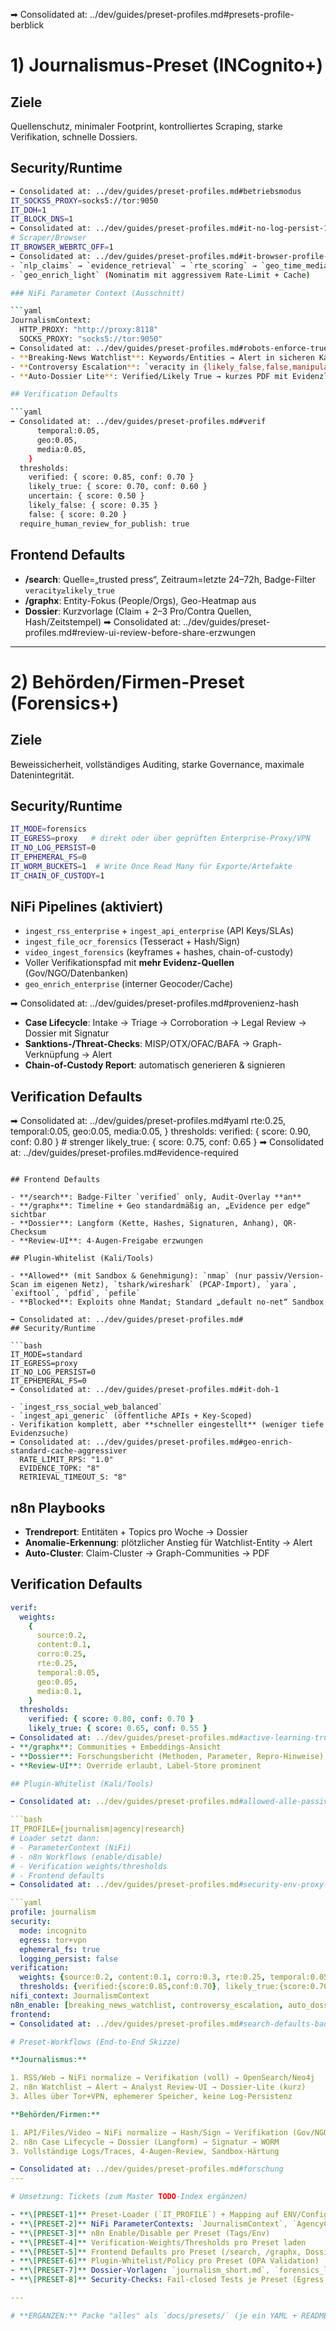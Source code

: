 ➡ Consolidated at: ../dev/guides/preset-profiles.md#presets-profile-berblick
# 1) Journalismus-Preset (INCognito+)

## Ziele

Quellenschutz, minimaler Footprint, kontrolliertes Scraping, starke Verifikation, schnelle Dossiers.

## Security/Runtime

```bash
➡ Consolidated at: ../dev/guides/preset-profiles.md#betriebsmodus
IT_SOCKS5_PROXY=socks5://tor:9050
IT_DOH=1
IT_BLOCK_DNS=1
➡ Consolidated at: ../dev/guides/preset-profiles.md#it-no-log-persist-1
# Scraper/Browser
IT_BROWSER_WEBRTC_OFF=1
➡ Consolidated at: ../dev/guides/preset-profiles.md#it-browser-profile-strict
- `nlp_claims` → `evidence_retrieval` → `rte_scoring` → `geo_time_media` → `aggregate_upsert` (voller Verifikationspfad)
- `geo_enrich_light` (Nominatim mit aggressivem Rate-Limit + Cache)

### NiFi Parameter Context (Ausschnitt)

```yaml
JournalismContext:
  HTTP_PROXY: "http://proxy:8118"
  SOCKS_PROXY: "socks5://tor:9050"
➡ Consolidated at: ../dev/guides/preset-profiles.md#robots-enforce-true
- **Breaking-News Watchlist**: Keywords/Entities → Alert in sicheren Kanal (z.B. Matrix/Signal via Relay)
- **Controversy Escalation**: `veracity in {likely_false,false,manipulative}` → Senior-Review
- **Auto-Dossier Lite**: Verified/Likely True → kurzes PDF mit Evidenzliste

## Verification Defaults

```yaml
➡ Consolidated at: ../dev/guides/preset-profiles.md#verif
      temporal:0.05,
      geo:0.05,
      media:0.05,
    }
  thresholds:
    verified: { score: 0.85, conf: 0.70 }
    likely_true: { score: 0.70, conf: 0.60 }
    uncertain: { score: 0.50 }
    likely_false: { score: 0.35 }
    false: { score: 0.20 }
  require_human_review_for_publish: true
```

## Frontend Defaults

- **/search**: Quelle=„trusted press“, Zeitraum=letzte 24–72h, Badge-Filter `veracity≥likely_true`
- **/graphx**: Entity-Fokus (People/Orgs), Geo-Heatmap aus
- **Dossier**: Kurzvorlage (Claim + 2–3 Pro/Contra Quellen, Hash/Zeitstempel)
➡ Consolidated at: ../dev/guides/preset-profiles.md#review-ui-review-before-share-erzwungen

---

# 2) Behörden/Firmen-Preset (Forensics+)

## Ziele

Beweis­sicherheit, vollständiges Auditing, starke Governance, maximale Datenintegrität.

## Security/Runtime

```bash
IT_MODE=forensics
IT_EGRESS=proxy   # direkt oder über geprüften Enterprise-Proxy/VPN
IT_NO_LOG_PERSIST=0
IT_EPHEMERAL_FS=0
IT_WORM_BUCKETS=1  # Write Once Read Many für Exporte/Artefakte
IT_CHAIN_OF_CUSTODY=1
```

## NiFi Pipelines (aktiviert)

- `ingest_rss_enterprise` + `ingest_api_enterprise` (API Keys/SLAs)
- `ingest_file_ocr_forensics` (Tesseract + Hash/Sign)
- `video_ingest_forensics` (keyframes + hashes, chain-of-custody)
- Voller Verifikationspfad mit **mehr Evidenz-Quellen** (Gov/NGO/Datenbanken)
- `geo_enrich_enterprise` (interner Geocoder/Cache)

➡ Consolidated at: ../dev/guides/preset-profiles.md#provenienz-hash
- **Case Lifecycle**: Intake → Triage → Corroboration → Legal Review → Dossier mit Signatur
- **Sanktions-/Threat-Checks**: MISP/OTX/OFAC/BAFA → Graph-Verknüpfung → Alert
- **Chain-of-Custody Report**: automatisch generieren & signieren

## Verification Defaults

➡ Consolidated at: ../dev/guides/preset-profiles.md#yaml
      rte:0.25,
      temporal:0.05,
      geo:0.05,
      media:0.05,
    }
  thresholds:
    verified: { score: 0.90, conf: 0.80 } # strenger
    likely_true: { score: 0.75, conf: 0.65 }
➡ Consolidated at: ../dev/guides/preset-profiles.md#evidence-required
```

## Frontend Defaults

- **/search**: Badge-Filter `verified` only, Audit-Overlay **an**
- **/graphx**: Timeline + Geo standardmäßig an, „Evidence per edge“ sichtbar
- **Dossier**: Langform (Kette, Hashes, Signaturen, Anhang), QR-Checksum
- **Review-UI**: 4-Augen-Freigabe erzwungen

## Plugin-Whitelist (Kali/Tools)

- **Allowed** (mit Sandbox & Genehmigung): `nmap` (nur passiv/Version-Scan im eigenen Netz), `tshark/wireshark` (PCAP-Import), `yara`, `exiftool`, `pdfid`, `pefile`
- **Blocked**: Exploits ohne Mandat; Standard „default no-net“ Sandbox

➡ Consolidated at: ../dev/guides/preset-profiles.md#
## Security/Runtime

```bash
IT_MODE=standard
IT_EGRESS=proxy
IT_NO_LOG_PERSIST=0
IT_EPHEMERAL_FS=0
➡ Consolidated at: ../dev/guides/preset-profiles.md#it-doh-1

- `ingest_rss_social_web_balanced`
- `ingest_api_generic` (öffentliche APIs + Key-Scoped)
- Verifikation komplett, aber **schneller eingestellt** (weniger tiefe Evidenzsuche)
➡ Consolidated at: ../dev/guides/preset-profiles.md#geo-enrich-standard-cache-aggressiver
  RATE_LIMIT_RPS: "1.0"
  EVIDENCE_TOPK: "8"
  RETRIEVAL_TIMEOUT_S: "8"
```

## n8n Playbooks

- **Trendreport**: Entitäten + Topics pro Woche → Dossier
- **Anomalie-Erkennung**: plötzlicher Anstieg für Watchlist-Entity → Alert
- **Auto-Cluster**: Claim-Cluster → Graph-Communities → PDF

## Verification Defaults

```yaml
verif:
  weights:
    {
      source:0.2,
      content:0.1,
      corro:0.25,
      rte:0.25,
      temporal:0.05,
      geo:0.05,
      media:0.1,
    }
  thresholds:
    verified: { score: 0.80, conf: 0.70 }
    likely_true: { score: 0.65, conf: 0.55 }
➡ Consolidated at: ../dev/guides/preset-profiles.md#active-learning-true
- **/graphx**: Communities + Embeddings-Ansicht
- **Dossier**: Forschungsbericht (Methoden, Parameter, Repro-Hinweise)
- **Review-UI**: Override erlaubt, Label-Store prominent

## Plugin-Whitelist (Kali/Tools)

➡ Consolidated at: ../dev/guides/preset-profiles.md#allowed-alle-passiven-forensischen-tools-aktive-nur-im-lab-isolated-netz-preset-pr-ft-sandbox-no-net

```bash
IT_PROFILE={journalism|agency|research}
# Loader setzt dann:
# - ParameterContext (NiFi)
# - n8n Workflows (enable/disable)
# - Verification weights/thresholds
# - Frontend defaults
➡ Consolidated at: ../dev/guides/preset-profiles.md#security-env-proxy-wiring

```yaml
profile: journalism
security:
  mode: incognito
  egress: tor+vpn
  ephemeral_fs: true
  logging_persist: false
verification:
  weights: {source:0.2, content:0.1, corro:0.3, rte:0.25, temporal:0.05, geo:0.05, media:0.05}
  thresholds: {verified:{score:0.85,conf:0.70}, likely_true:{score:0.70,conf:0.60}}
nifi_context: JournalismContext
n8n_enable: [breaking_news_watchlist, controversy_escalation, auto_dossier_lite]
frontend:
➡ Consolidated at: ../dev/guides/preset-profiles.md#search-defaults-badges-min-likely-true-time-range-72h

# Preset-Workflows (End-to-End Skizze)

**Journalismus:**

1. RSS/Web → NiFi normalize → Verifikation (voll) → OpenSearch/Neo4j
2. n8n Watchlist → Alert → Analyst Review-UI → Dossier-Lite (kurz)
3. Alles über Tor+VPN, ephemerer Speicher, keine Log-Persistenz

**Behörden/Firmen:**

1. API/Files/Video → NiFi normalize → Hash/Sign → Verifikation (Gov/NGO+Mehrfach-Evidenz)
2. n8n Case Lifecycle → Dossier (Langform) → Signatur → WORM
3. Vollständige Logs/Traces, 4-Augen-Review, Sandbox-Härtung

➡ Consolidated at: ../dev/guides/preset-profiles.md#forschung
---

# Umsetzung: Tickets (zum Master TODO-Index ergänzen)

- **\[PRESET-1]** Preset-Loader (`IT_PROFILE`) + Mapping auf ENV/Configs
- **\[PRESET-2]** NiFi ParameterContexts: `JournalismContext`, `AgencyContext`, `ResearchContext`
- **\[PRESET-3]** n8n Enable/Disable per Preset (Tags/Env)
- **\[PRESET-4]** Verification-Weights/Thresholds pro Preset laden
- **\[PRESET-5]** Frontend Defaults pro Preset (/search, /graphx, Dossier, Review-UI)
- **\[PRESET-6]** Plugin-Whitelist/Policy pro Preset (OPA Validation)
- **\[PRESET-7]** Dossier-Vorlagen: `journalism_short.md`, `forensics_long.md`, `research_report.md`
- **\[PRESET-8]** Security-Checks: Fail-closed Tests je Preset (Egress, DNS, Logging)

---

# **ERGANZEN:** Packe "alles" als `docs/presets/` (je ein YAML + README) ins Repo und ergänze `PRESET-*.md` mit konkreten NiFi Template-Exports und n8n JSONs für die drei Profile
